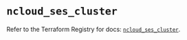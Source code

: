 # `ncloud_ses_cluster`

Refer to the Terraform Registry for docs: [`ncloud_ses_cluster`](https://registry.terraform.io/providers/navercloudplatform/ncloud/4.0.4/docs/resources/ses_cluster).
